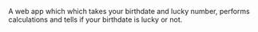 A web app which which takes your birthdate and lucky number, performs calculations and tells if your birthdate is lucky or not.